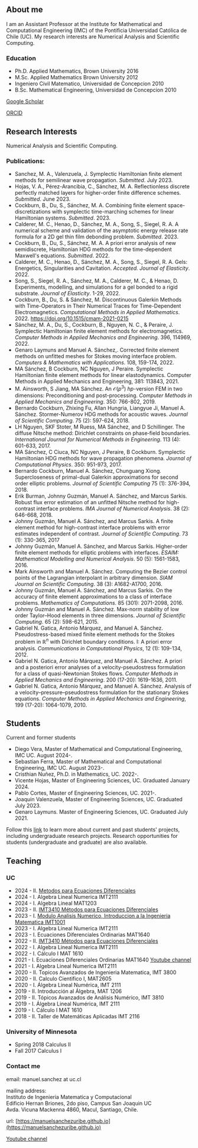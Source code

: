 ## About me

I am an Assistant Professor at the Institute for Mathematical and Computational Engineering (IMC) of the Pontificia Universidad Católica de Chile (UC). My research interests are Numerical Analysis and Scientific Computing. 

### Education
* Ph.D. Applied Mathematics, Brown University 2016
* M.Sc. Applied Mathematics Brown University 2012
* Ingeniero Civil Matematico, Universidad de Concepcion 2010
* B.Sc. Mathematical Engineering, Universidad de Concepcion 2010


[Google Scholar](https://scholar.google.com/citations?user=AzEGKS8AAAAJ&hl=es&authuser=1)

[ORCID](https://orcid.org/0000-0001-8175-1831)


## Research Interests
<a name="research"> </a>
Numerical Analysis and Scientific Computing.

### Publications:
* Sanchez, M. A., Valenzuela, J. Symplectic Hamiltonian finite element methods for semilinear wave propagation. *Submitted*. July 2023.
* Hojas, V. A., Pérez-Arancibia, C., Sánchez, M. A. Reflectionless discrete perfectly matched layers for higher-order finite difference schemes. *Submitted*. June 2023.
* Cockburn, B., Du, S., Sánchez, M. A.  Combining finite element space-discretizations with symplectic time-marching schemes for linear Hamiltonian systems. *Submitted*. 2023.
* Calderer, M. C.,  Henao, D., Sánchez, M. A., Song, S., Siegel, R. A. A numerical scheme and validation of the asymptotic energy release rate formula for a 2D gel thin film debonding problem. *Submitted*. 2023.
* Cockburn, B., Du, S., Sánchez, M. A.  A priori error analysis of new semidiscrete, Hamiltonian HDG methods for the time-dependent Maxwell's equations. *Submitted*. 2022.
* Calderer, M. C.,  Henao, D., Sánchez, M. A., Song, S., Siegel, R. A. Gels: Energetics, Singularities and Cavitation. *Accepted. Journal of Elasticity*. 2022.
* Song, S., Siegel, R. A., Sánchez, M. A., Calderer, M. C., & Henao, D. Experiments, modelling, and simulations for a gel bonded to a rigid substrate. *Journal of Elasticity*. 1-29, 2022.
* Cockburn, B., Du, S. & Sánchez, M. Discontinuous Galerkin Methods with Time-Operators in Their Numerical Traces for Time-Dependent Electromagnetics. *Computational Methods in Applied Mathematics*. 2022. https://doi.org/10.1515/cmam-2021-0215
*  Sánchez, M. A., Du, S., Cockburn, B., Nguyen, N. C., & Peraire, J. Symplectic Hamiltonian finite element methods for electromagnetics. *Computer Methods in Applied Mechanics and Engineering*. 396, 114969, 2022.
* Genaro Laymuns and Manuel A. Sánchez,. Corrected finite element methods on unfitted meshes for Stokes moving interface problem. *Computers & Mathematics with Applications*. 108, 159-174, 2022.
* MA Sánchez, B Cockburn, NC Nguyen, J Peraire. Symplectic Hamiltonian finite element methods for linear elastodynamics. Computer Methods in Applied Mechanics and Engineering, 381: 113843, 2021.
* M. Ainsworth, S Jiang, MA Sánchez. An $\mathcal O(p^3)$ $hp$-version FEM in two dimensions: Preconditioning and post-processing.  *Computer Methods in Applied Mechanics and Engineering*. 350: 766-802, 2019.
* Bernardo Cockburn, Zhixing Fu, Allan Hungria, Liangyue Ji, Manuel A. Sánchez. Stormer-Numerov HDG methods for acoustic waves.  *Journal of Scientific Computing*. 75 (2): 597-624, 2018.
* LH Nguyen, SKF Stoter, M Ruess, MA Sánchez, and D Schillinger. The diffuse Nitsche method: Dirichlet constraints on phase‐field boundaries.  *International Journal for Numerical Methods in Engineering*. 113 (4): 601-633, 2017.
*  MA Sánchez, C Ciuca, NC Nguyen, J Peraire, B Cockburn. Symplectic Hamiltonian HDG methods for wave propagation phenomena. *Journal of Computational Physics*. 350: 951-973, 2017.
* Bernardo Cockburn, Manuel A. Sánchez, Chunguang Xiong. Supercloseness of primal-dual Galerkin approximations for second order elliptic problems.  *Journal of Scientific Computing* 75 (1): 376-394, 2018.
* Erik Burman, Johnny Guzmán, Manuel A. Sánchez, and  Marcus Sarkis. Robust flux error estimation of an unfitted Nitsche method for high-contrast interface problems. *IMA Journal of Numerical Analysis*. 38 (2): 646-668, 2018.
* Johnny Guzmán, Manuel A. Sánchez, and  Marcus Sarkis. A finite element method for high-contrast interface problems with error estimates independent of contrast. *Journal of Scientific Computing*. 73 (1): 330-365, 2017
* Johnny Guzmán, Manuel A. Sánchez, and  Marcus Sarkis. Higher-order finite element methods for elliptic problems with interfaces. *ESAIM: Mathematical Modelling and Numerical Analysis*. 50 (5): 1561-1583, 2016.
* Mark Ainsworth and Manuel A. Sánchez. Computing the Bezier control points of the Lagrangian interpolant in arbitrary dimension. *SIAM Journal on Scientific Computing*. 38 (3): A1682-A1700, 2016.
*  Johnny Guzmán, Manuel A. Sánchez, and  Marcus Sarkis. On the accuracy of finite element approximations to a class of interface problems. *Mathematics of Computations*. 85 (301): 2071-2098, 2016.
* Johnny Guzmán and Manuel A. Sánchez. Max-norm stability of low order Taylor–Hood elements in three dimensions. *Journal of Scientific Computing*. 65 (2): 598-621, 2015.
* Gabriel N. Gatica, Antonio Márquez, and Manuel A. Sánchez. Pseudostress-based mixed finite element methods for the Stokes problem in $\mathbb R^n$ with Dirichlet boundary conditions. I: A priori error analysis. *Communications in Computational Physics*, 12 (1): 109-134, 2012.
* Gabriel N. Gatica, Antonio Márquez, and Manuel A. Sánchez. A priori and a posteriori error analyses of a velocity-pseudostress formulation for a class of quasi-Newtonian Stokes flows. *Computer Methods in Applied Mechanics and Engineering*. 200 (17-20): 1619-1636, 2011.
* Gabriel N. Gatica, Antonio Márquez, and Manuel A. Sánchez. Analysis of a velocity–pressure–pseudostress formulation for the stationary Stokes equations. *Computer Methods in Applied Mechanics and Engineering*, 199 (17-20): 1064-1079, 2010.

## Students
<a name="students"> </a>
Current and former students

- Diego Vera,  Master of Mathematical and Computational Engineering, IMC UC. August 2024-.
- Sebastian Ferra,  Master of Mathematical and Computational Engineering, IMC UC. August 2023-.
- Cristhian Nuñez, Ph.D. in Mathematics, UC. 2022-.
- Vicente Hojas, Master of Engineering Sciences, UC. Graduated January 2024.
- Pablo Cortes, Master of Engineering Sciences, UC. 2021-.
- Joaquin Valenzuela, Master of Engineering Sciences, UC. Graduated July 2023.
- Genaro Laymuns. Master of Engineering Sciences, UC. Graduated July 2021.

Follow this [link](Student.md) to learn more about current and past students' projects, including undergraduate research projects. Research opportunities for students (undergraduate and graduate) are also available.


## Teaching
<a name="teaching"> </a>
### UC
* 2024 - II. [Metodos para Ecuaciones Diferenciales](IMT3410/IMT3410_24.md)
* 2024 - I. Algebra Lineal Numerica IMT2111  
* 2024 - I. Algebra Lineal MAT1203
* 2023 - II. [IMT3410 Métodos para Ecuaciones Diferenciales](IMT3410_23.md)
* 2023 - I. [Modulo Analisis Numerico, Introduccion a la Ingenieria Matematica IMT1001](IMT1001.md)
* 2023 - I. Algebra Lineal Numerica IMT2111
* 2023 - I. Ecuaciones Diferenciales Ordinarias MAT1640
* 2022 - II. [IMT3410 Métodos para Ecuaciones Diferenciales](IMT3410.md)
* 2022 - I. Algebra Lineal Numerica IMT2111 
* 2022 - I.  Cálculo I MAT 1610
* 2021 - I. Ecuaciones Diferenciales Ordinarias MAT1640    [Youtube channel](https://www.youtube.com/channel/UCG8zBk2sF7vggUinoD-88jQ) 
* 2021 - I. Algebra Lineal Numerica IMT2111 
* 2020 - II. Topicos Avanzados de Ingenieria Matematica, IMT 3800
* 2020 - II. Calculo Cientifico I, MAT2605
* 2020 - I.  Álgebra Lineal Numérica, IMT 2111
* 2019 - II.  Introducción al Álgebra, MAT 1206
* 2019 - II.  Tópicos Avanzados de Análisis Numérico, IMT 3810
* 2019 - I.   Álgebra Lineal Numérica, IMT 2111
* 2019 - I.   Cálculo I MAT 1610
* 2018 - II. Taller de Matemáticas Aplicadas IMT 2116

### University of Minnesota
* Spring 2018  Calculus II
* Fall 2017 Calculus I

### Contact me
<a name="contact"> </a>

email: manuel.sanchez at uc.cl

mailing address: <br> Instituto de Ingenieria Matematica y Computacional <br>
Edificio Hernan Briones, 2do piso, Campus San Joaquin UC<br>
Avda. Vicuna Mackenna 4860, Macul, Santiago, Chile.

url: [https://manuelsanchezuribe.github.io](https://manuelsanchezuribe.github.io)

[Youtube channel](https://www.youtube.com/channel/UCG8zBk2sF7vggUinoD-88jQ) 


